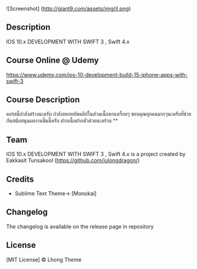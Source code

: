 ![Screenshot] (http://giant9.com/assets/img/jl.png)

## Description
 IOS 10.x DEVELOPMENT WITH SWIFT 3 , Swift 4.x 

## Course Online @ Udemy
 https://www.udemy.com/ios-10-development-build-15-iphone-apps-with-swift-3

## Course Description
คอร์สนี้กำลังสร้างนะครับ กำลังทยอยอัพคลิปในส่วนเนื้อหาลงเรื่อยๆ
ขอบคุณทุกคนมากๆนะครับที่ช่วยกันสนับสนุนผลงานชิ้นนี้ครับ ฝากเนื้อฝากตัวด้วยนะคร้าบ ^^


## Team

 IOS 10.x DEVELOPMENT WITH SWIFT 3 , Swift 4.x
 is a project created by Eakkasit Tunsakool (https://github.com/julongdragon/)


## Credits

* Sublime Text Theme-> [Monokai]

## Changelog

The changelog is available on the release page in repository

## License

[MIT License]  © Lhong Theme